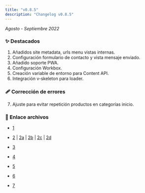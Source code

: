 ```yaml
---
title: "v0.8.5"
description: "Changelog v0.8.5"
---
```


_Agosto - Septiembre 2022_

### ✨ Destacados

1. Añadidos site metadata, urls menu vistas internas.
2. Configuración formulario de contacto y vista mensaje enviado.
3. Añadido soporte PWA.
4. Configuración Workbox.
5. Creación variable de entorno para Content API.
6. Integración v-skeleton para loader.

### 🩹 Corrección de errores

7. Ajuste para evitar repetición productos en categorías inicio.

### 🔗 Enlace archivos

- [1](https://github.com/Novanet-Studio/farine-fe/commit/181effd90f3c712583b271d3a6cb6993fdb1b45d)

- [2](https://github.com/Novanet-Studio/farine-fe/commit/552e34b8a625ff277079331fc466ecec7981f3ed) | [2a](https://github.com/Novanet-Studio/farine-fe/commit/527659de8ec7a362f095282719c0d5d350085993) | [2b](https://github.com/Novanet-Studio/farine-fe/commit/f76a08d3e66ea866ead74d03d4915982b6a72440) | [2c](https://github.com/Novanet-Studio/farine-fe/commit/d6141c08adf6338b3c370d84f00d3b85ced8bf6f) | [2d](https://github.com/Novanet-Studio/farine-fe/commit/58b9ed353eb844aa14fec1d3f9157e2bd400ec32)

- [3](https://github.com/Novanet-Studio/farine-fe/commit/aef6c1b653e42e12cf98547d2c133dcbad7e1b11)

- [4](https://github.com/Novanet-Studio/farine-fe/commit/73b8112b0aae0c4311dc33509e04805c1f88a02a)

- [5](https://github.com/Novanet-Studio/farine-fe/commit/7cd45730bf2be3b0ddac9829b6b118ccb89491fb)

- [6](https://github.com/Novanet-Studio/farine-fe/commit/4c209b54d84900ab9708af4bbbe2bb99e0c321d8)

- [7](https://github.com/Novanet-Studio/farine-fe/commit/84f04a53ba1b77e508df07f6c21426c1afc3616b)
